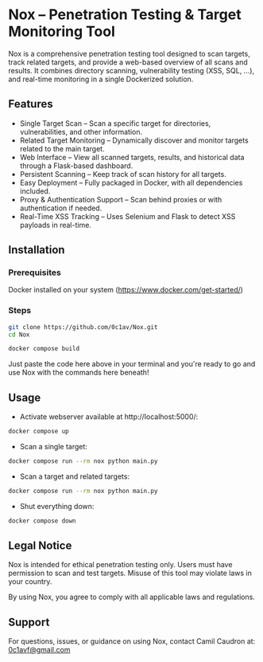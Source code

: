 
# Nox – Penetration Testing & Target Monitoring Tool

Nox is a comprehensive penetration testing tool designed to scan targets, track related targets, and provide a web-based overview of all scans and results. It combines directory scanning, vulnerability testing (XSS, SQL, ...), and real-time monitoring in a single Dockerized solution.




## Features

- Single Target Scan – Scan a specific target for directories, vulnerabilities, and other information.
- Related Target Monitoring – Dynamically discover and monitor targets related to the main target.
- Web Interface – View all scanned targets, results, and historical data through a Flask-based dashboard.
- Persistent Scanning – Keep track of scan history for all targets.
- Easy Deployment – Fully packaged in Docker, with all dependencies included.
- Proxy & Authentication Support – Scan behind proxies or with authentication if needed.
- Real-Time XSS Tracking – Uses Selenium and Flask to detect XSS payloads in real-time.


## Installation

### Prerequisites
Docker installed on your system (https://www.docker.com/get-started/)

### Steps

```bash
git clone https://github.com/0c1av/Nox.git
cd Nox

docker compose build
```
Just paste the code here above in your terminal and you're ready to go and use Nox with the commands here beneath!
## Usage
- Activate webserver available at http://localhost:5000/:
```bash
docker compose up
```

- Scan a single target: 
```bash 
docker compose run --rm nox python main.py
```

- Scan a target and related targets:
```bash
docker compose run --rm nox python main.py
```

- Shut everything down:
```bash
docker compose down
```
## Legal Notice
Nox is intended for ethical penetration testing only. Users must have permission to scan and test targets. Misuse of this tool may violate laws in your country.

By using Nox, you agree to comply with all applicable laws and regulations.
## Support

For questions, issues, or guidance on using Nox, contact Camil Caudron at: 0c1avf@gmail.com
